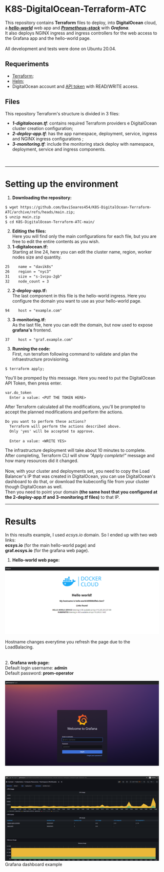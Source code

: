 # K8S-DigitalOcean-Terraform-ATC
This repository contains **Terraform** files to deploy, into **DigitalOcean** cloud, a _**[hello-world](https://github.com/prometheus-community/helm-charts)**_ web app and _**[Prometheus-stack](https://github.com/prometheus-community/helm-charts)**_ with _**Grafana**_. <br /> 
It also deploys NGINX ingress and ingress controllers for the web access to the Grafana app and the hello-world page. <br /> 
 <br /> 
 All development and tests were done on Ubuntu 20.04.

## Requeriments
- [Terraform](https://learn.hashicorp.com/tutorials/terraform/install-cli);
- [Helm](https://helm.sh/docs/intro/install/);
- DigitalOcean account and [API token](https://docs.digitalocean.com/reference/api/api-reference/#section/Introduction/Curl-Examples) with READ/WRITE access.


## Files
This repository Terraform's structure is divided in 3 files:
- _**1-digitalocean.tf**_: contains required Terraform providers e DigitalOcean cluster creation configuration;
- _**2-deploy-app.tf**_: has the app namespace, deployment, service, ingress and NGINX ingress configurations ;
- _**3-monitoring.tf**_: include the monitoring stack deploy with namespace, deployment, service and ingress components. <br /> <br /> <br />

___
# Setting up the environment
1. **Downloading the repository:**<br />

```
$ wget https://github.com/DaviSoares454/K8S-DigitalOcean-Terraform-ATC/archive/refs/heads/main.zip;
$ unzip main.zip
$ cd K8S-DigitalOcean-Terraform-ATC-main/
```
2. **Editing the files:**<br /> 
Here you will find only the main configurations for each file, but you are free to edit the entire contents as you wish.
  2.  **1-digitalocean.tf:**<br />
  Starting at line 24, here you can edit the cluster name, region, worker nodes size and quantity.<br />
  
  ```
  25    name = "davik8s"
  26    region = "nyc3"
  31    size = "s-1vcpu-2gb"
  32    node_count = 3
  ```
  2.  **2-deploy-app.tf:**<br />
  The last component in this file is the hello-world ingress. Here you configure the domain you want to use as your hello-world page.<br />
  
  ```
  94    host = "example.com"
  ```
  3.  **3-monitoring.tf:**<br />
  As the last file, here you can edit the domain, but now used to expose **grafana's** frontend.<br />
  
  ```
  37    host = "graf.example.com"
  ```
  

3. **Running the code:**<br />
First, run terrafom following command to validate and plan the infraestructure provisioning.  <br />

```
$ terraform apply;
```


You'll be promped by this message. Here you need to put the DigitalOcean API Token, then press enter. <br />
```
var.do_token     
  Enter a value: <PUT THE TOKEN HERE>
```

After Terraform calculated all the modifications, you'll be prompted to accept the planned modifications and perform the actions.  <br />
```
Do you want to perform these actions?
  Terraform will perform the actions described above.
  Only 'yes' will be accepted to approve.

  Enter a value: <WRITE YES>
```

The infrastructure deployment will take about 10 minutes to complete.<br />
After completing, Terraform CLI will show _"Apply complete!"_ message and how many resources did it changed.<br /> <br />
Now, with your cluster and deployments set, you need to copy the Load Balancer's IP that was created in DigitalOcean, you can use DigitalOcean's dashboard to do that, or download the kubeconfig file from your cluster though DigitalOcean as well. <br />
Then you need to point your domain **(the same host that you configured at the 2-deploy-app.tf and 3-monitoring.tf files)** to that IP. <br />





___
# Results<br />
In this results example, I used _ecsys.io_ domain. So I ended up with two web links: <br />
**ecsys.io** (for the main hello-world page) and <br />
**graf.ecsys.io** (for the grafana web page).
1. **Hello-world web page:**<br />

![Hostname changes everytime you refresh the page (LoadBalacing).](/results/hello-world.png "hello-world result.")<br />

Hostname changes everytime you refresh the page due to the LoadBalacing.<br /><br /><br />
2. **Grafana web page:**<br />
Default login username: __admin__<br />
Default password: __prom-operator__<br /><br />
![Grafana login page.](/results/grafana-login.png "Grafana login page.")<br /><br />

![Grafana dashboard example.](/results/grafana-dashboard.png "Grafana dashboard example.")<br />
Grafana dashboard example<br />